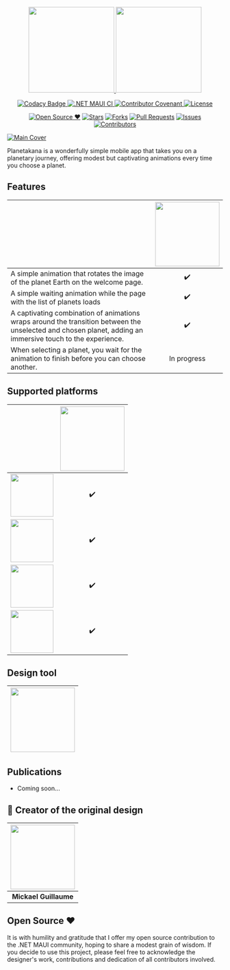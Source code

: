<p align="center">
<a href="https://github.com/danielmonettelli/netmaui-planetanaka-app-challenge#gh-light-mode-only">
<img width="200" src="https://raw.githubusercontent.com/danielmonettelli/netmaui-planetanaka-app-challenge/e0ebeb1335fa7875728edcc9b05600c4b8805abb/Assets/brand_light.svg#gh-light-mode-only">
</a>
<a href="https://github.com/danielmonettelli/netmaui-planetanaka-app-challenge#gh-dark-mode-only">
<img width="200" src="https://raw.githubusercontent.com/danielmonettelli/netmaui-planetanaka-app-challenge/e0ebeb1335fa7875728edcc9b05600c4b8805abb/Assets/brand_dark.svg#gh-dark-mode-only">
</a>
</p>

<p align="center">
  <a href="https://app.codacy.com/gh/danielmonettelli/netmaui-planetanaka-app-challenge/dashboard?utm_source=gh&utm_medium=referral&utm_content=&utm_campaign=Badge_grade">
  <img src="https://app.codacy.com/project/badge/Grade/a1bd53b339cc437bb15f257033244a1a" alt="Codacy Badge">
  </a>
  <a href="https://github.com/danielmonettelli/netmaui-planetanaka-app-challenge/actions/workflows/mobile.yml">
  <img src="https://github.com/danielmonettelli/netmaui-planetanaka-app-challenge/actions/workflows/mobile.yml/badge.svg" alt=".NET MAUI CI">
  </a>
  <a href="CODE_OF_CONDUCT.md">
    <img src="https://img.shields.io/badge/Contributor%20Covenant-2.1-4baaaa.svg" alt="Contributor Covenant">
  </a>
  <a href="LICENSE">
    <img src="https://img.shields.io/badge/license-MIT-blue.svg?style=flat-square" alt="License">
  </a>
</p>

<div align="center">

[![Open Source ❤](https://badges.frapsoft.com/os/v1/open-source.svg?v=103)](#open-source-) [![Stars](https://img.shields.io/github/stars/danielmonettelli/netmaui-planetanaka-app-challenge)](https://github.com/danielmonettelli/netmaui-planetanaka-app-challenge/stargazers) [![Forks](https://img.shields.io/github/forks/danielmonettelli/netmaui-planetanaka-app-challenge)](https://github.com/danielmonettelli/netmaui-planetanaka-app-challenge/network/members) [![Pull Requests](https://img.shields.io/github/issues-pr/danielmonettelli/netmaui-planetanaka-app-challenge)](https://github.com/danielmonettelli/netmaui-planetanaka-app-challenge/pulls) [![Issues](https://img.shields.io/github/issues/danielmonettelli/netmaui-planetanaka-app-challenge)](https://github.com/danielmonettelli/netmaui-planetanaka-app-challenge/issues) [![Contributors](https://img.shields.io/github/contributors/danielmonettelli/netmaui-planetanaka-app-challenge?color=2b9348)](https://github.com/danielmonettelli/netmaui-planetanaka-app-challenge/graphs/contributors)

</div>

[![Main Cover](https://raw.githubusercontent.com/danielmonettelli/netmaui-planetanaka-app-challenge/main/Assets/planetanaka_main_cover.png)](#Main-Cover)

Planetakana is a wonderfully simple mobile app that takes you on a planetary journey, offering modest but captivating animations every time you choose a planet.

## Features

|            | [<img src="https://raw.githubusercontent.com/danielmonettelli/netmaui-planetanaka-app-challenge/main/Assets/planetanaka.png" width="150">](#features) |
| -------------------------- | :----------------: |
| A simple animation that rotates the image of the planet Earth on the welcome page.          |         ✔️         |
 A simple waiting animation while the page with the list of planets loads       |         ✔️         | 
  A captivating combination of animations wraps around the transition between the unselected and chosen planet, adding an immersive touch to the experience.        |         ✔️         
  | When selecting a planet, you wait for the animation to finish before you can choose another.          |         In progress         |


## Supported platforms

|            | [<img src="https://raw.githubusercontent.com/danielmonettelli/MyResources/main/Global_Icons/dotnetmaui.png" width="150">](#dotnetmaui) |
| -------------------------- | :----------------: |
| [<img src="https://raw.githubusercontent.com/danielmonettelli/MyResources/main/Global_Icons/android.png" width="100">](#android) |         ✔️         |
| [<img src="https://raw.githubusercontent.com/danielmonettelli/MyResources/main/Global_Icons/ios.png" width="100">](#iOS) |         ✔️         |
| [<img src="https://raw.githubusercontent.com/danielmonettelli/MyResources/main/Global_Icons/windows.png" width="100">](#windows) |         ✔️         |
| [<img src="https://raw.githubusercontent.com/danielmonettelli/MyResources/main/Global_Icons/macos.png" width="100">](#macos) |         ✔️         |

## Design tool

| [<img src="https://raw.githubusercontent.com/danielmonettelli/MyResources/main/Global_Icons/adobexd.png" width="150">](https://helpx.adobe.com/support/xd.html) |
| -------------------------- |

## Publications

- Coming soon...

## 🎨 Creator of the original design

| [<img src="https://raw.githubusercontent.com/danielmonettelli/netmaui-planetanaka-app-challenge/main/Assets/mickael_guillaume.jpeg" width="150">](https://dribbble.com/mickaeldll) |
:---------------------------------------------:|
| **Mickael Guillaume** |

## Open Source ❤

It is with humility and gratitude that I offer my open source contribution to the .NET MAUI community, hoping to share a modest grain of wisdom. If you decide to use this project, please feel free to acknowledge the designer's work, contributions and dedication of all contributors involved.